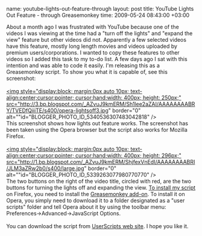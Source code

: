 name: youtube-lights-out-feature-through
layout: post
title: YouTube Lights Out Feature - through Greasemonkey
time: 2009-05-24 08:43:00 +03:00

About a month ago I was frustrated with YouTube because one of the videos I was viewing at the time had a "turn off the lights" and "expand the view" feature but other videos did not. Apparently a few selected videos have this feature, mostly long length movies and videos uploaded by premium users/corporations. I wanted to copy these features to other videos so I added this task to my to-do list. A few days ago I sat with this intention and was able to code it easily. I'm releasing this as a Greasemonkey script. To show you what it is capable of, see this screenshot:<br /><br /><a onblur="try {parent.deselectBloggerImageGracefully();} catch(e) {}" href="http://3.bp.blogspot.com/_AZvuJ9kmERM/Sh1lee2aZAI/AAAAAAAABRY/TVEDfQiiiTE/s1600-h/opera-lightsoff3.jpg"><img style="display:block; margin:0px auto 10px; text-align:center;cursor:pointer; cursor:hand;width: 400px; height: 250px;" src="http://3.bp.blogspot.com/_AZvuJ9kmERM/Sh1lee2aZAI/AAAAAAAABRY/TVEDfQiiiTE/s400/opera-lightsoff3.jpg" border="0" alt=""id="BLOGGER_PHOTO_ID_5340536307483042818" /></a><br />This screenshot shows how lights out feature works. The screenshot has been taken using the Opera browser but the script also works for Mozilla Firefox.<br /><br /><a onblur="try {parent.deselectBloggerImageGracefully();} catch(e) {}" href="http://1.bp.blogspot.com/_AZvuJ9kmERM/ShjfexVnEdI/AAAAAAAABRI/JLM3aZRw2b0/s1600-h/large.jpg"><img style="display:block; margin:0px auto 10px; text-align:center;cursor:pointer; cursor:hand;width: 400px; height: 296px;" src="http://1.bp.blogspot.com/_AZvuJ9kmERM/ShjfexVnEdI/AAAAAAAABRI/JLM3aZRw2b0/s400/large.jpg" border="0" alt=""id="BLOGGER_PHOTO_ID_5339263077980770770" /></a><br />The two buttons on the right of the video title, circled with red, are the two buttons for turning the lights off and expanding the view. <a href="http://userscripts.org/scripts/show/49726">To install my script</a> on Firefox, you need to install the <a href="https://addons.mozilla.org/en-US/firefox/addon/748">Greasemonkey add-on</a>. To install it on Opera, you simply need to download it to a folder designated as a "user scripts" folder and tell Opera about it by using the toolbar menu: Preferences->Advanced->JavaScript Options.<br /><br />You can download the script from <a href="http://userscripts.org/scripts/show/49726">UserScripts web site</a>. I hope you like it.
